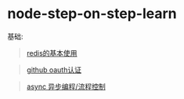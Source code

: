 # node-step-on-step-learn

基础:
> [redis的基本使用](https://github.com/wuyuedefeng/node-step-on-step-learn/tree/master/baseModuleUseDemo/redisDemo)

> [github oauth认证](https://github.com/wuyuedefeng/node-step-on-step-learn/tree/master/baseModuleUseDemo/githubOauthDemo)

> [async 异步编程/流程控制](https://github.com/wuyuedefeng/node-step-on-step-learn/tree/master/baseModuleUseDemo/asyncDemo)

